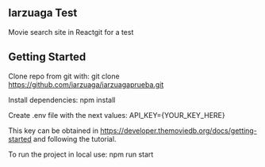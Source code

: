 ## Iarzuaga Test
Movie search site in Reactgit  for a test

## Getting Started

Clone repo from git with: 
git clone https://github.com/iarzuaga/iarzuagaprueba.git

Install dependencies:
npm install

Create .env file with the next values:
API_KEY={YOUR_KEY_HERE}

This key can be obtained in https://developer.themoviedb.org/docs/getting-started and following the tutorial.

To run the project in local use:
npm run start